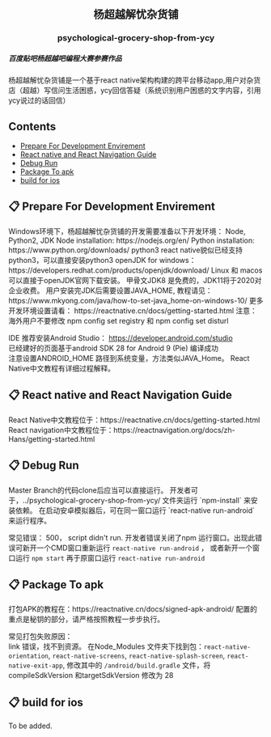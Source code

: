 <h2 align="center"> 杨超越解忧杂货铺 </h2>
<h3 align="center"> psychological-grocery-shop-from-ycy</h3>

##### 百度贴吧杨超越吧编程大赛参赛作品
杨超越解忧杂货铺是一个基于react native架构构建的跨平台移动app,用户对杂货店（超越）写信问生活困惑，ycy回信答疑（系统识别用户困惑的文字内容，引用ycy说过的话回信）

## Contents

- [Prepare For Development Envirement](#react-native-installation)
- [React native and React Navigation Guide](#react-native-navigation)
- [Debug Run](#debug-run)
- [Package To apk](#package-to-apk)
- [build for ios](#build-for-ios)

<h2 id="react-native-installation"> 📋 Prepare For Development Envirement </h2>
Windows环境下，杨超越解忧杂货铺的开发需要准备以下开发环境：        
Node, Python2, JDK    
Node installation: https://nodejs.org/en/    
Python installation: https://www.python.org/downloads/    
python3 react native貌似已经支持python3，可以直接安装python3    
openJDK for windows： https://developers.redhat.com/products/openjdk/download/    
Linux 和 macos 可以直接于openJDK官网下载安装。    
甲骨文JDK8 是免费的，JDK11将于2020对企业收费。    
用户安装完JDK后需要设置JAVA_HOME, 教程请见：https://www.mkyong.com/java/how-to-set-java_home-on-windows-10/    
更多开发环境设置请看： https://reactnative.cn/docs/getting-started.html    
注意：海外用户不要修改 npm config set registry 和 npm config set disturl    

IDE 推荐安装Android Studio： https://developer.android.com/studio    
已经建好的页面基于android SDK 28 for Android 9 (Pie) 编译成功    
注意设置ANDROID_HOME 路径到系统变量，方法类似JAVA_Home。 React Native中文教程有详细过程解释。    

<h2 id="react-native-navigation">📋 React native and React Navigation Guide</h2>
React Native中文教程位于：https://reactnative.cn/docs/getting-started.html    
React navigation中文教程位于：https://reactnavigation.org/docs/zh-Hans/getting-started.html    


<h2 id="debug-run">  📋 Debug Run</h2>
Master Branch的代码clone后应当可以直接运行。    
开发者可于，../psychological-grocery-shop-from-ycy/ 文件夹运行 `npm-install` 来安装依赖。    
在启动安卓模拟器后，可在同一窗口运行 `react-native run-android` 来运行程序。    

常见错误： 500， script didn't run. 开发者错误关闭了npm 运行窗口。出现此错误可新开一个CMD窗口重新运行  `react-native run-android` ， 或者新开一个窗口运行 `npm start` 再于原窗口运行 `react-native run-android`    

<h2 id="package-to-apk"> 📋 Package To apk</h2>
打包APK的教程在：https://reactnative.cn/docs/signed-apk-android/    
配置的重点是秘钥的部分，请严格按照教程一步步执行。    

常见打包失败原因：    
link 错误，找不到资源。 在Node_Modules 文件夹下找到包：`react-native-orientation`, `react-native-screens`, `react-native-splash-screen`,  `react-native-exit-app`, 修改其中的 `/android/build.gradle` 文件，将compileSdkVersion 和targetSdkVersion 修改为 28    

<h2 id="build-for-ios"> 📋 build for ios</h2>
To be added.


